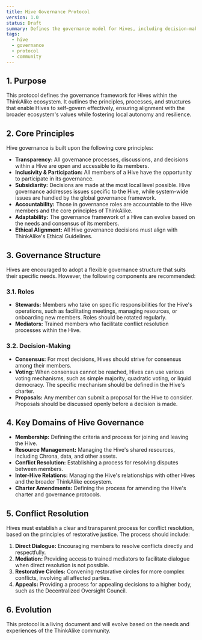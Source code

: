 ```yaml
---
title: Hive Governance Protocol
version: 1.0
status: Draft
summary: Defines the governance model for Hives, including decision-making, roles, and conflict resolution.
tags:
  - hive
  - governance
  - protocol
  - community
---
```


## 1. Purpose

This protocol defines the governance framework for Hives within the ThinkAlike ecosystem. It outlines the principles, processes, and structures that enable Hives to self-govern effectively, ensuring alignment with the broader ecosystem's values while fostering local autonomy and resilience.

## 2. Core Principles

Hive governance is built upon the following core principles:

- **Transparency:** All governance processes, discussions, and decisions within a Hive are open and accessible to its members.
- **Inclusivity & Participation:** All members of a Hive have the opportunity to participate in its governance.
- **Subsidiarity:** Decisions are made at the most local level possible. Hive governance addresses issues specific to the Hive, while system-wide issues are handled by the global governance framework.
- **Accountability:** Those in governance roles are accountable to the Hive members and the core principles of ThinkAlike.
- **Adaptability:** The governance framework of a Hive can evolve based on the needs and consensus of its members.
- **Ethical Alignment:** All Hive governance decisions must align with ThinkAlike's Ethical Guidelines.

## 3. Governance Structure

Hives are encouraged to adopt a flexible governance structure that suits their specific needs. However, the following components are recommended:

### 3.1. Roles

- **Stewards:** Members who take on specific responsibilities for the Hive's operations, such as facilitating meetings, managing resources, or onboarding new members. Roles should be rotated regularly.
- **Mediators:** Trained members who facilitate conflict resolution processes within the Hive.

### 3.2. Decision-Making

- **Consensus:** For most decisions, Hives should strive for consensus among their members.
- **Voting:** When consensus cannot be reached, Hives can use various voting mechanisms, such as simple majority, quadratic voting, or liquid democracy. The specific mechanism should be defined in the Hive's charter.
- **Proposals:** Any member can submit a proposal for the Hive to consider. Proposals should be discussed openly before a decision is made.

## 4. Key Domains of Hive Governance

- **Membership:** Defining the criteria and process for joining and leaving the Hive.
- **Resource Management:** Managing the Hive's shared resources, including Chrona, data, and other assets.
- **Conflict Resolution:** Establishing a process for resolving disputes between members.
- **Inter-Hive Relations:** Managing the Hive's relationships with other Hives and the broader ThinkAlike ecosystem.
- **Charter Amendments:** Defining the process for amending the Hive's charter and governance protocols.

## 5. Conflict Resolution

Hives must establish a clear and transparent process for conflict resolution, based on the principles of restorative justice. The process should include:

1.  **Direct Dialogue:** Encouraging members to resolve conflicts directly and respectfully.
2.  **Mediation:** Providing access to trained mediators to facilitate dialogue when direct resolution is not possible.
3.  **Restorative Circles:** Convening restorative circles for more complex conflicts, involving all affected parties.
4.  **Appeals:** Providing a process for appealing decisions to a higher body, such as the Decentralized Oversight Council.

## 6. Evolution

This protocol is a living document and will evolve based on the needs and experiences of the ThinkAlike community.
